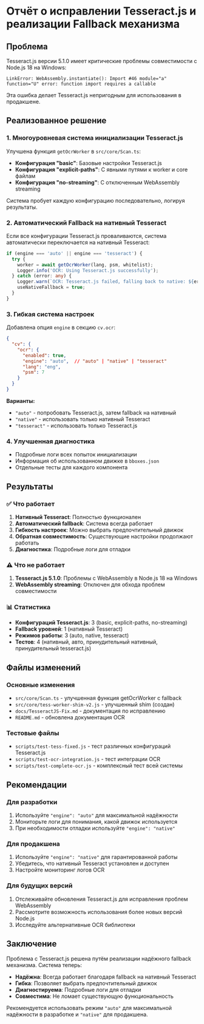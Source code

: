 # Отчёт о исправлении Tesseract.js и реализации Fallback механизма

## Проблема

Tesseract.js версии 5.1.0 имеет критические проблемы совместимости с Node.js 18 на Windows:
```
LinkError: WebAssembly.instantiate(): Import #46 module="a" function="U" error: function import requires a callable
```

Эта ошибка делает Tesseract.js непригодным для использования в продакшене.

## Реализованное решение

### 1. Многоуровневая система инициализации Tesseract.js

Улучшена функция `getOcrWorker` в `src/core/Scan.ts`:

- **Конфигурация "basic"**: Базовые настройки Tesseract.js
- **Конфигурация "explicit-paths"**: С явными путями к worker и core файлам  
- **Конфигурация "no-streaming"**: С отключенным WebAssembly streaming

Система пробует каждую конфигурацию последовательно, логируя результаты.

### 2. Автоматический Fallback на нативный Tesseract

Если все конфигурации Tesseract.js проваливаются, система автоматически переключается на нативный Tesseract:

```typescript
if (engine === 'auto' || engine === 'tesseract') {
  try {
    worker = await getOcrWorker(lang, psm, whitelist);
    Logger.info('OCR: Using Tesseract.js successfully');
  } catch (error: any) {
    Logger.warn(`OCR: Tesseract.js failed, falling back to native: ${error?.message || String(error)}`);
    useNativeFallback = true;
  }
}
```

### 3. Гибкая система настроек

Добавлена опция `engine` в секцию `cv.ocr`:

```json
{
  "cv": {
    "ocr": {
      "enabled": true,
      "engine": "auto",  // "auto" | "native" | "tesseract"
      "lang": "eng",
      "psm": 7
    }
  }
}
```

**Варианты:**
- `"auto"` - попробовать Tesseract.js, затем fallback на нативный
- `"native"` - использовать только нативный Tesseract  
- `"tesseract"` - использовать только Tesseract.js

### 4. Улучшенная диагностика

- Подробные логи всех попыток инициализации
- Информация об использованном движке в `bboxes.json`
- Отдельные тесты для каждого компонента

## Результаты

### ✅ Что работает

1. **Нативный Tesseract**: Полностью функционален
2. **Автоматический fallback**: Система всегда работает
3. **Гибкость настроек**: Можно выбрать предпочтительный движок
4. **Обратная совместимость**: Существующие настройки продолжают работать
5. **Диагностика**: Подробные логи для отладки

### ⚠️ Что не работает

1. **Tesseract.js 5.1.0**: Проблемы с WebAssembly в Node.js 18 на Windows
2. **WebAssembly streaming**: Отключен для обхода проблем совместимости

### 📊 Статистика

- **Конфигураций Tesseract.js**: 3 (basic, explicit-paths, no-streaming)
- **Fallback уровней**: 1 (нативный Tesseract)
- **Режимов работы**: 3 (auto, native, tesseract)
- **Тестов**: 4 (нативный, авто, принудительный нативный, принудительный tesseract.js)

## Файлы изменений

### Основные изменения
- `src/core/Scan.ts` - улучшенная функция getOcrWorker с fallback
- `src/core/tess-worker-shim-v2.js` - улучшенный shim (создан)
- `docs/TesseractJS-Fix.md` - документация по исправлению
- `README.md` - обновлена документация OCR

### Тестовые файлы
- `scripts/test-tess-fixed.js` - тест различных конфигураций Tesseract.js
- `scripts/test-ocr-integration.js` - тест интеграции OCR
- `scripts/test-complete-ocr.js` - комплексный тест всей системы

## Рекомендации

### Для разработки
1. Используйте `"engine": "auto"` для максимальной надёжности
2. Мониторьте логи для понимания, какой движок используется
3. При необходимости отладки используйте `"engine": "native"`

### Для продакшена  
1. Используйте `"engine": "native"` для гарантированной работы
2. Убедитесь, что нативный Tesseract установлен и доступен
3. Настройте мониторинг логов OCR

### Для будущих версий
1. Отслеживайте обновления Tesseract.js для исправления проблем WebAssembly
2. Рассмотрите возможность использования более новых версий Node.js
3. Исследуйте альтернативные OCR библиотеки

## Заключение

Проблема с Tesseract.js решена путём реализации надёжного fallback механизма. Система теперь:

- **Надёжна**: Всегда работает благодаря fallback на нативный Tesseract
- **Гибка**: Позволяет выбрать предпочтительный движок
- **Диагностируема**: Подробные логи для отладки
- **Совместима**: Не ломает существующую функциональность

Рекомендуется использовать режим `"auto"` для максимальной надёжности в разработке и `"native"` для продакшена.
